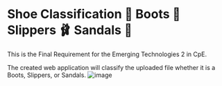 # Shoe Classification :date: Boots :boot: Slippers 🩰 Sandals :sandal: 

This is the Final Requirement for the Emerging Technologies 2 in CpE.

The created web application will classify the uploaded file whether it is a Boots, Slippers, or Sandals. 
![image](https://github.com/NealianNanquil/Final-req-emerging-tech/assets/112042119/9e03a228-da0a-4da0-944c-a677c142108c)


